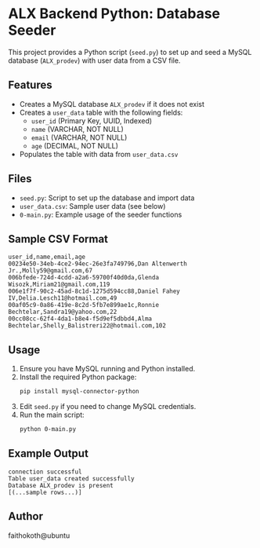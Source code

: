 # ALX Backend Python: Database Seeder

This project provides a Python script (`seed.py`) to set up and seed a MySQL database (`ALX_prodev`) with user data from a CSV file.

## Features
- Creates a MySQL database `ALX_prodev` if it does not exist
- Creates a `user_data` table with the following fields:
  - `user_id` (Primary Key, UUID, Indexed)
  - `name` (VARCHAR, NOT NULL)
  - `email` (VARCHAR, NOT NULL)
  - `age` (DECIMAL, NOT NULL)
- Populates the table with data from `user_data.csv`

## Files
- `seed.py`: Script to set up the database and import data
- `user_data.csv`: Sample user data (see below)
- `0-main.py`: Example usage of the seeder functions

## Sample CSV Format
```
user_id,name,email,age
00234e50-34eb-4ce2-94ec-26e3fa749796,Dan Altenwerth Jr.,Molly59@gmail.com,67
006bfede-724d-4cdd-a2a6-59700f40d0da,Glenda Wisozk,Miriam21@gmail.com,119
006e1f7f-90c2-45ad-8c1d-1275d594cc88,Daniel Fahey IV,Delia.Lesch11@hotmail.com,49
00af05c9-0a86-419e-8c2d-5fb7e899ae1c,Ronnie Bechtelar,Sandra19@yahoo.com,22
00cc08cc-62f4-4da1-b8e4-f5d9ef5dbbd4,Alma Bechtelar,Shelly_Balistreri22@hotmail.com,102
```

## Usage
1. Ensure you have MySQL running and Python installed.
2. Install the required Python package:
   ```sh
   pip install mysql-connector-python
   ```
3. Edit `seed.py` if you need to change MySQL credentials.
4. Run the main script:
   ```sh
   python 0-main.py
   ```

## Example Output
```
connection successful
Table user_data created successfully
Database ALX_prodev is present 
[(...sample rows...)]
```

## Author
faithokoth@ubuntu

